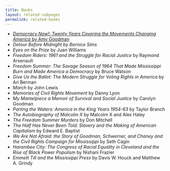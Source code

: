 ```yaml
---
title: Books
layout: related-subpages
permalink: related-books
---
```


<ul>
    <li><a href="https://www.amazon.com/Democracy-Now-Covering-Movements-Changing/dp/1501123599"><i>Democracy Now!: Twenty Years Covering the Movements Changing America</i> by Amy Goodman</a></li>
    <li><a href="https://www.amazon.com/Detour-Before-Midnight-Schwerner-Unscheduled/dp/0989147703"></a><i>Detour Before Midnight by Bernice Sims</i></li>
    <li><a href="https://www.penguinrandomhouse.com/books/314814/eyes-on-the-prize-by-juan-williams/9780143124740/"></a><i>Eyes on the Prize</i> by Juan Williams</li>
    <li><a href="https://www.amazon.com/Freedom-Riders-Struggle-Justice-American/dp/0195327144"></a><i>Freedom Riders: 1961 and the Struggle for Racial Justice</i> by Raymond Arsenault</li>
    <li><a href="https://books.google.com/books/about/Freedom_Summer.html?id=IZ4bX0aNX9YC"></a><i>Freedom Summer: The Savage Season of 1964 That Made Mississippi Burn and Made America a Democracy</i> by Bruce Watson</li>
    <li><a href="https://www.amazon.com/Give-Us-Ballot-Struggle-America/dp/1494566125"></a><i>Give Us the Ballot: The Modern Struggle for Voting Rights in America</i> by Ari Berman</li>
    <li><a href="https://www.amazon.com/March-Book-One-John-Lewis/dp/1603093001"></a><i>March</i> by John Lewis</li>
    <li><a href="https://www.amazon.com/Memories-Southern-Civil-Rights-Movement/dp/1931885885"></a><i>Memories of Civil Rights Movement</i> by Danny Lyon</li>
    <li><a href="https://www.amazon.com/My-Mantelpiece-Memoir-Survival-Justice/dp/0984991948"></a><i>My Mantelpiece a Memoir of Survival and Social Justice</i> by Carolyn Goodman</li>
    <li><a href="https://www.amazon.com/Parting-Waters-America-Years-1954-63/dp/0671687425"></a><i>Parting the Waters: America in the King Years 1954-63</i> by Taylor Branch</li>
    <li><a href="https://www.amazon.com/Autobiography-Malcolm-Told-Alex-Haley/dp/0345350685"></a><i>The Autobiography of Malcolm X</i> by Malcolm X and Alex Haley</li>
    <li><a href="https://www.amazon.com/Freedom-Summer-Murders-Don-Mitchell/dp/1338115898"></a><i>The Freedom Summer Murders</i> by Don Mitchell</li>
    <li><a href="https://www.amazon.com/Half-Has-Never-Been-Told/dp/0465049664"></a><i>The Half Has Never Been Told: Slavery and the Making of American Capitalism</i> by Edward E. Baptist</li>
    <li><a href="https://www.amazon.com/Are-Not-Afraid-Schwerner-Mississippi/dp/002520260X"></a><i>We Are Not Afraid: the Story of Goodman, Schwerner, and Chaney and the Civil Rights Campaign for Mississippi</i> by Seth Cagin</li>
    <li><a href="https://www.amazon.com/Harambee-City-Congress-Equality-Cleveland/dp/1682260186"></a><i>Harambee City: The Congress of Racial Equality in Cleveland and the Rise of Black Power Populism</i> by Nishani Frazier</li>
    <li><a href="https://www.amazon.com/Emmett-Mississippi-Press-Davis-Houck/dp/1604738502"></a><i>Emmett Till and the Mississippi Press</i> by Davis W. Houck and Matthew A. Grindy</li>
</ul>